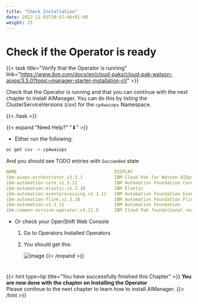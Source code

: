 ```yaml
---
title: "Check Installation"
date: 2022-11-03T10:57:46+01:00
weight: 25
---
```


# Check if the Operator is ready



{{< task title="Verify that the Operator is running" link="https://www.ibm.com/docs/en/cloud-paks/cloud-pak-watson-aiops/3.5.0?topic=manager-starter-installation-cli" >}}

Check that the Operator is running and that you can continue with the next chapter to install AIManager. You can do this by listing the ClusterServiceVersions (csv) for the `cp4waiops` Namespace.

{{< /task >}}


{{< expand "Need Help?" "⬇" >}}


* Either run the following:
	
```bash
oc get csv -n cp4waiops                                                           
```
	
And you should see TODO entries with `Succeeded` state

```yaml
NAME                                     DISPLAY                                      VERSION   REPLACES                                 PHASE
ibm-aiops-orchestrator.v3.5.1            IBM Cloud Pak for Watson AIOps AIManager    3.5.1                                              Succeeded
ibm-automation-core.v1.3.11              IBM Automation Foundation Core               1.3.11    ibm-automation-core.v1.3.10              Succeeded
ibm-automation-elastic.v1.3.10           IBM Elastic                                  1.3.10    ibm-automation-elastic.v1.3.9            Succeeded
ibm-automation-eventprocessing.v1.3.11   IBM Automation Foundation Event Processing   1.3.11    ibm-automation-eventprocessing.v1.3.10   Succeeded
ibm-automation-flink.v1.3.10             IBM Automation Foundation Flink              1.3.10    ibm-automation-flink.v1.3.9              Succeeded
ibm-automation.v1.3.11                   IBM Automation Foundation                    1.3.11    ibm-automation.v1.3.10                   Succeeded
ibm-common-service-operator.v3.21.0      IBM Cloud Pak foundational services          3.21.0                                             Succeeded
```

* Or check your OpenShift Web Console

	1. Go to Operators Installed Operators 

	1. You should get this:

		![image](/cp4waiops-training/pics/53_operators_installed.png)
{{< /expand >}}


#


{{< hint type=tip title="You have successfully finished this Chapter" >}}
**You are now done with the chapter on Installing the Operator**\
Please continue to the next chapter to learn how to install AIManager.
{{< /hint >}}

